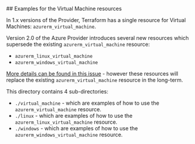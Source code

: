 ## Examples for the Virtual Machine resources

In 1.x versions of the Provider, Terraform has a single resource for Virtual Machines: `azurerm_virtual_machine`.

Version 2.0 of the Azure Provider introduces several new resources which supersede the existing `azurerm_virtual_machine` resource:

* `azurerm_linux_virtual_machine`
* `azurerm_windows_virtual_machine`

[More details can be found in this issue](https://github.com/hashicorp/terraform-provider-azurerm/issues/2807) - however these resources will replace the existing `azurerm_virtual_machine` resource in the long-term.

This directory contains 4 sub-directories:

* `./virtual_machine` - which are examples of how to use the `azurerm_virtual_machine` resource.
* `./linux` - which are examples of how to use the `azurerm_linux_virtual_machine` resource.
* `./windows` - which are examples of how to use the `azurerm_windows_virtual_machine` resource.
